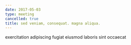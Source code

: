 ```yaml
---
date: 2017-05-03
type: meeting
cancelled: true
title: sed veniam, consequat. magna aliqua.
---
```

exercitation adipiscing fugiat eiusmod laboris sint occaecat